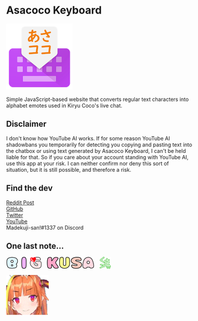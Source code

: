 # Asacoco Keyboard
![Asacoco Keyboard logo](img/guide/logo.png)

Simple JavaScript-based website that converts regular text characters into alphabet emotes used in Kiryu Coco's live chat.

## Disclaimer
I don't know how YouTube AI works. If for some reason YouTube AI shadowbans you temporarily for detecting you copying and pasting text into the chatbox or using text generated by Asacoco Keyboard, I can't be held liable for that. So if you care about your account standing with YouTube AI, use this app at your risk. I can neither confirm nor deny this sort of situation, but it is still possible, and therefore a risk.

## Find the dev
[Reddit Post](https://www.reddit.com/r/Hololive/comments/kcuqqp/i_made_a_tool_to_convert_plain_text_into_cocos/)    
[GitHub](https://github.com/Madekuji)  
[Twitter](https://twitter.com/Madekuji_san)  
[YouTube](https://www.youtube.com/channel/UCgS14jVN3a9Uy9KyNyzXQ8w)  
Madekuji-san!#1337 on Discord

## One last note...
![b](img/b.png)![i](img/i.png)![g](img/g.png)&emsp;![k](img/k.png)![u](img/u.png)![s](img/s.png)![a](img/a.png)&emsp;![kusa](img/kusaw.png)

![Kondragon!](img/coco.gif)